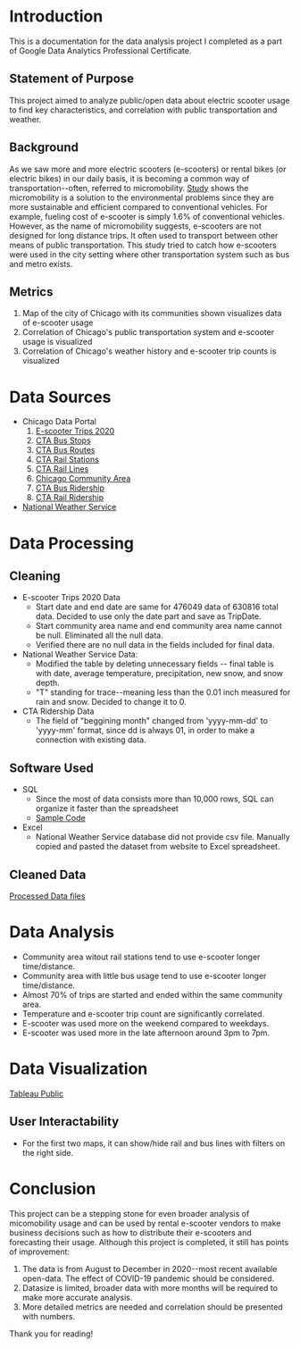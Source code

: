 # Introduction
This is a documentation for the data analysis project I completed as a part of Google Data Analytics Professional Certificate. 

## Statement of Purpose
This project aimed to analyze public/open data about electric scooter usage to find key characteristics, and correlation with public transportation and weather.

## Background
As we saw more and more electric scooters (e-scooters) or rental bikes (or electric bikes) in our daily basis, it is becoming a common way of transportation--often, referred to micromobility. [Study](https://www.wired.com/story/e-scooter-micromobility-infographics-cost-emissions/) shows the micromobility is a solution to the environmental problems since they are more sustainable and efficient compared to conventional vehicles. For example, fueling cost of e-scooter is simply 1.6% of conventional vehicles. 
However, as the name of micromobility suggests, e-scooters are not designed for long distance trips. It often used to transport between other means of public transportation. This study tried to catch how e-scooters were used in the city setting where other transportation system such as bus and metro exists. 

## Metrics
1. Map of the city of Chicago with its communities shown visualizes data of e-scooter usage
2. Correlation of Chicago's public transportation system and e-scooter usage is visualized
3. Correlation of Chicago's weather history and e-scooter trip counts is visualized

# Data Sources
- Chicago Data Portal
  1. [E-scooter Trips 2020](https://data.cityofchicago.org/Transportation/E-Scooter-Trips-2020/3rse-fbp6/data)
  2. [CTA Bus Stops](https://data.cityofchicago.org/Transportation/CTA-Bus-Stops-kml/84eu-buny)
  3. [CTA Bus Routes](https://data.cityofchicago.org/Transportation/CTA-Bus-Routes-kml/rytz-fq6y)
  4. [CTA Rail Stations](https://data.cityofchicago.org/dataset/CTA-L-Rail-Stations-kml/4qtv-9w43)
  5. [CTA Rail Lines](https://data.cityofchicago.org/Transportation/CTA-L-Rail-Lines-kml/sgbp-qafc)
  6. [Chicago Community Area](https://data.cityofchicago.org/Facilities-Geographic-Boundaries/Boundaries-Community-Areas-current-/cauq-8yn6)
  7. [CTA Bus Ridership](https://data.cityofchicago.org/Transportation/CTA-Ridership-Bus-Routes-Monthly-Day-Type-Averages/bynn-gwxy)
  8. [CTA Rail Ridership](https://data.cityofchicago.org/Transportation/CTA-Ridership-L-Station-Entries-Monthly-Day-Type-A/t2rn-p8d7)
- [National Weather Service](https://www.weather.gov/wrh/Climate?wfo=lot)

# Data Processing
## Cleaning
- E-scooter Trips 2020 Data
  - Start date and end date are same for 476049 data of 630816 total data. Decided to use only the date part and save as TripDate.
  - Start community area name and end community area name cannot be null. Eliminated all the null data.
  - Verified there are no null data in the fields included for final data.
- National Weather Service Data: 
  - Modified the table by deleting unnecessary fields -- final table is with date, average temperature, precipitation, new snow, and snow depth.
  - "T" standing for trace--meaning less than the 0.01 inch measured for rain and snow. Decided to change it to 0.
- CTA Ridership Data 
  - The field of "beggining month" changed from 'yyyy-mm-dd' to 'yyyy-mm' format, since dd is always 01, in order to make a connection with existing data.

## Software Used
- SQL
  - Since the most of data consists more than 10,000 rows, SQL can organize it faster than the spreadsheet
  - [Sample Code](/sample.sql)
- Excel
  - National Weather Service database did not provide csv file. Manually copied and pasted the dataset from website to Excel spreadsheet. 
## Cleaned Data
[Processed Data files](/Data_Cleaned)
# Data Analysis
- Community area witout rail stations tend to use e-scooter longer time/distance.
- Community area with little bus usage tend to use e-scooter longer time/distance. 
- Almost 70% of trips are started and ended within the same community area.
- Temperature and e-scooter trip count are significantly correlated.
- E-scooter was used more on the weekend compared to weekdays.
- E-scooter was used more in the late afternoon around 3pm to 7pm.

# Data Visualization
[Tableau Public](https://public.tableau.com/views/E-ScooterUsageinChicagofromAug_toDec_in2020/Dashboard1?:language=en-US&:display_count=n&:origin=viz_share_link)
## User Interactability
- For the first two maps, it can show/hide rail and bus lines with filters on the right side.

# Conclusion
This project can be a stepping stone for even broader analysis of micomobility usage and can be used by rental e-scooter vendors to make business decisions such as how to distribute their e-scooters and forecasting their usage. Although this project is completed, it still has points of improvement:
1. The data is from August to December in 2020--most recent available open-data. The effect of COVID-19 pandemic should be considered.
2. Datasize is limited, broader data with more months will be required to make more accurate analysis.
3. More detailed metrics are needed and correlation should be presented with numbers. 

Thank you for reading!
